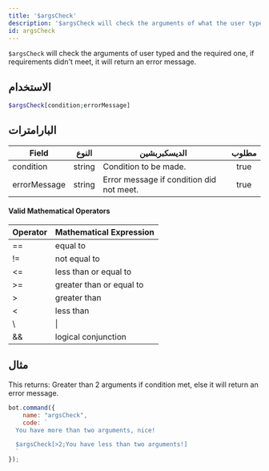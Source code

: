 ```yaml
---
title: '$argsCheck'
description: '$argsCheck will check the arguments of what the user typed and the required one, if requirements didn''t meet, it will return an error message.'
id: argsCheck
---
```


`$argsCheck` will check the arguments of user typed and the required one, if requirements didn't meet, it will return an error message.

## الاستخدام

```php
$argsCheck[condition;errorMessage]
```

## البارامترات

| Field        | النوع  | الديسكبربشين                             | مطلوب |
| ------------ | ------ | ---------------------------------------- |:-----:|
| condition    | string | Condition to be made.                    | true  |
| errorMessage | string | Error message if condition did not meet. | true  |

#### Valid Mathematical Operators

| Operator | Mathematical Expression  |
| -------- | ------------------------ |
| ==       | equal to                 |
| !=       | not equal to             |
| <=       | less than or equal to    |
| \>=     | greater than or equal to |
| \>      | greater than             |
| <        | less than                |
| \       | \|     | logical OR     |
| &&       | logical conjunction      |

## مثال

This returns: Greater than 2 arguments if condition met, else it will return an error message.

```javascript
bot.command({
    name: "argsCheck",
    code: `
  You have more than two arguments, nice!

  $argsCheck[>2;You have less than two arguments!]
  `
});
```
